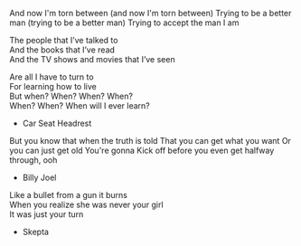 And now I'm torn between (and now I'm torn between)
Trying to be a better man (trying to be a better man)
Trying to accept the man I am

The people that I’ve talked to  
And the books that I’ve read  
And the TV shows and movies that I’ve seen  

Are all I have to turn to  
For learning how to live  
But when? When? When? When?  
When? When? When will I ever learn?  

- Car Seat Headrest

But you know that when the truth is told
That you can get what you want
Or you can just get old
You're gonna
Kick off before you even get halfway through, ooh

- Billy Joel

Like a bullet from a gun it burns  
When you realize she was never your girl  
It was just your turn  

- Skepta
